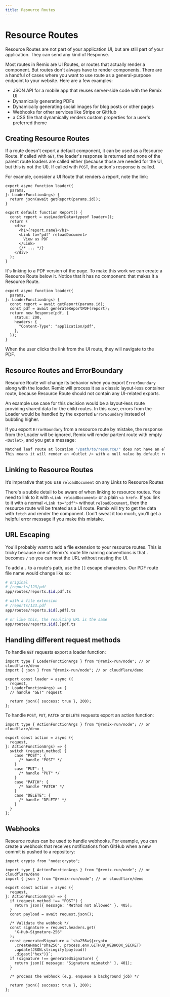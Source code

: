 ```yaml
---
title: Resource Routes
---
```


# Resource Routes

Resource Routes are not part of your application UI, but are still part of your application. They can send any kind of Response.

Most routes in Remix are UI Routes, or routes that actually render a component. But routes don't always have to render components. There are a handful of cases where you want to use route as a general-purpose endpoint to your website. Here are a few examples:

- JSON API for a mobile app that reuses server-side code with the Remix UI
- Dynamically generating PDFs
- Dynamically generating social images for blog posts or other pages
- Webhooks for other services like Stripe or GitHub
- a CSS file that dynamically renders custom properties for a user's preferred theme

## Creating Resource Routes

If a route doesn't export a default component, it can be used as a Resource Route. If called with `GET`, the loader's response is returned and none of the parent route loaders are called either (because those are needed for the UI, but this is not the UI). If called with `POST`, the action's response is called.

For example, consider a UI Route that renders a report, note the link:

```tsx filename=app/routes/reports.$id.tsx lines=[12-14]
export async function loader({
  params,
}: LoaderFunctionArgs) {
  return json(await getReport(params.id));
}

export default function Report() {
  const report = useLoaderData<typeof loader>();
  return (
    <div>
      <h1>{report.name}</h1>
      <Link to="pdf" reloadDocument>
        View as PDF
      </Link>
      {/* ... */}
    </div>
  );
}
```

It's linking to a PDF version of the page. To make this work we can create a Resource Route below it. Notice that it has no component: that makes it a Resource Route.

```tsx filename=app/routes/reports.$id.pdf.tsx
export async function loader({
  params,
}: LoaderFunctionArgs) {
  const report = await getReport(params.id);
  const pdf = await generateReportPDF(report);
  return new Response(pdf, {
    status: 200,
    headers: {
      "Content-Type": "application/pdf",
    },
  });
}
```

When the user clicks the link from the UI route, they will navigate to the PDF.

## Resource Routes and ErrorBoundary

Resource Route will change its behavior when you export `ErrorBoundary` along with the loader. 
Remix will process it as a classic layout-less container route, because Resource Route should not contain any UI-related exports.

An example use case for this decision would be a layout-less route providing shared data for the child routes. 
In this case, errors from the Loader would be handled by the exported `ErrorBoundary` instead of bubbling higher.

If you export `ErrorBoundary` from a resource route by mistake, the response from the Loader will be ignored, Remix will render partent route with empty `<Outlet>`, and you get a message:

```sh
Matched leaf route at location "/path/to/resource/" does not have an element or Component. 
This means it will render an <Outlet /> with a null value by default resulting in an "empty" page.
```

## Linking to Resource Routes

<docs-error>It’s imperative that you use <code>reloadDocument</code> on any Links to Resource Routes</docs-error>

There's a subtle detail to be aware of when linking to resource routes. You need to link to it with `<Link reloadDocument>` or a plain `<a href>`. If you link to it with a normal `<Link to="pdf">` without `reloadDocument`, then the resource route will be treated as a UI route. Remix will try to get the data with `fetch` and render the component. Don't sweat it too much, you'll get a helpful error message if you make this mistake.

## URL Escaping

You'll probably want to add a file extension to your resource routes. This is tricky because one of Remix's route file naming conventions is that `.` becomes `/` so you can nest the URL without nesting the UI.

To add a `.` to a route's path, use the `[]` escape characters. Our PDF route file name would change like so:

```sh
# original
# /reports/123/pdf
app/routes/reports.$id.pdf.ts

# with a file extension
# /reports/123.pdf
app/routes/reports.$id[.pdf].ts

# or like this, the resulting URL is the same
app/routes/reports.$id[.]pdf.ts
```

## Handling different request methods

To handle `GET` requests export a loader function:

```tsx
import type { LoaderFunctionArgs } from "@remix-run/node"; // or cloudflare/deno
import { json } from "@remix-run/node"; // or cloudflare/deno

export const loader = async ({
  request,
}: LoaderFunctionArgs) => {
  // handle "GET" request

  return json({ success: true }, 200);
};
```

To handle `POST`, `PUT`, `PATCH` or `DELETE` requests export an action function:

```tsx
import type { ActionFunctionArgs } from "@remix-run/node"; // or cloudflare/deno

export const action = async ({
  request,
}: ActionFunctionArgs) => {
  switch (request.method) {
    case "POST": {
      /* handle "POST" */
    }
    case "PUT": {
      /* handle "PUT" */
    }
    case "PATCH": {
      /* handle "PATCH" */
    }
    case "DELETE": {
      /* handle "DELETE" */
    }
  }
};
```

## Webhooks

Resource routes can be used to handle webhooks. For example, you can create a webhook that receives notifications from GitHub when a new commit is pushed to a repository:

```tsx
import crypto from "node:crypto";

import type { ActionFunctionArgs } from "@remix-run/node"; // or cloudflare/deno
import { json } from "@remix-run/node"; // or cloudflare/deno

export const action = async ({
  request,
}: ActionFunctionArgs) => {
  if (request.method !== "POST") {
    return json({ message: "Method not allowed" }, 405);
  }
  const payload = await request.json();

  /* Validate the webhook */
  const signature = request.headers.get(
    "X-Hub-Signature-256"
  );
  const generatedSignature = `sha256=${crypto
    .createHmac("sha256", process.env.GITHUB_WEBHOOK_SECRET)
    .update(JSON.stringify(payload))
    .digest("hex")}`;
  if (signature !== generatedSignature) {
    return json({ message: "Signature mismatch" }, 401);
  }

  /* process the webhook (e.g. enqueue a background job) */

  return json({ success: true }, 200);
};
```
